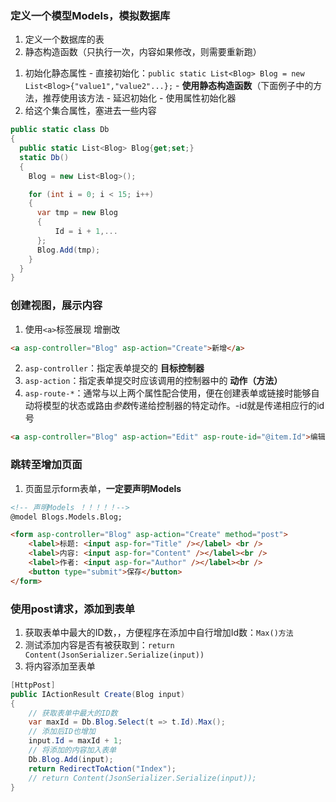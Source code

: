 ### 定义一个模型Models，模拟数据库
1. 定义一个数据库的表
2. 静态构造函数（只执行一次，内容如果修改，则需要重新跑）
  1) 初始化静态属性
    - 直接初始化：`public static List<Blog> Blog = new List<Blog>{"value1","value2"...};`
    - **使用静态构造函数**（下面例子中的方法，推荐使用该方法
    - 延迟初始化
    - 使用属性初始化器
  2) 给这个集合属性，塞进去一些内容
```cs
public static class Db
{
  public static List<Blog> Blog{get;set;}
  static Db()
  {
    Blog = new List<Blog>();

    for (int i = 0; i < 15; i++)
    {
      var tmp = new Blog 
      {
          Id = i + 1,...
      };
      Blog.Add(tmp);
    }
  }
}
```
### 创建视图，展示内容
1. 使用`<a>`标签展现 增删改 
  ```html
  <a asp-controller="Blog" asp-action="Create">新增</a>
  ```
2. `asp-controller`：指定表单提交的 **目标控制器**
3. `asp-action`：指定表单提交时应该调用的控制器中的 **动作（方法）**
4. `asp-route-*`：通常与以上两个属性配合使用，便在创建表单或链接时能够自动将模型的状态或路由*参数*传递给控制器的特定动作。-id就是传递相应行的id号
  ```html
  <a asp-controller="Blog" asp-action="Edit" asp-route-id="@item.Id">编辑</a>
  ```

### 跳转至增加页面
1. 页面显示form表单，**一定要声明Models**
```html
<!-- 声明Models ！！！！！-->
@model Blogs.Models.Blog;

<form asp-controller="Blog" asp-action="Create" method="post">
    <label>标题: <input asp-for="Title" /></label> <br />
    <label>内容: <input asp-for="Content" /></label><br />
    <label>作者: <input asp-for="Author" /></label><br />
    <button type="submit">保存</button>
</form>
```
### 使用post请求，添加到表单
1. 获取表单中最大的ID数，，方便程序在添加中自行增加Id数：`Max()方法`
2. 测试添加内容是否有被获取到：`return Content(JsonSerializer.Serialize(input))`
3. 将内容添加至表单
```cs
[HttpPost]
public IActionResult Create(Blog input)
{
    // 获取表单中最大的ID数
    var maxId = Db.Blog.Select(t => t.Id).Max();
    // 添加后ID也增加
    input.Id = maxId + 1;
    // 将添加的内容加入表单
    Db.Blog.Add(input);
    return RedirectToAction("Index");
    // return Content(JsonSerializer.Serialize(input));
}
```